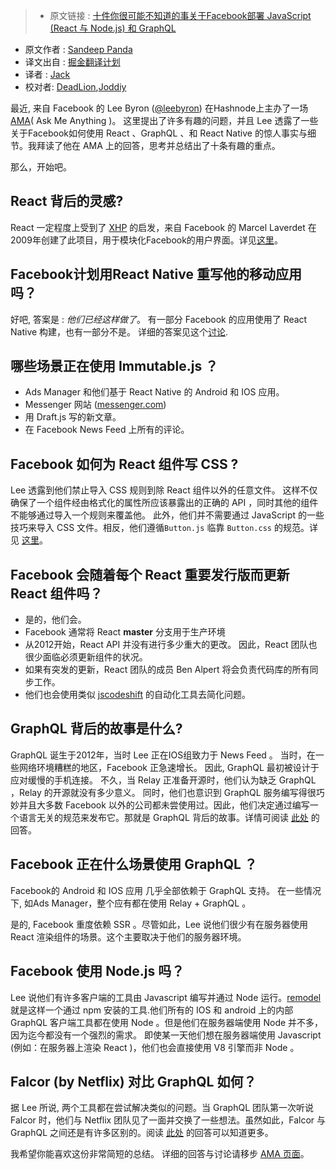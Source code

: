>* 原文链接 : [十件你很可能不知道的事关于Facebook部署 JavaScript (React 与 Node.js) 和 GraphQL](https://hashnode.com/post/10-things-you-probably-didnt-know-about-javascript-react-and-nodejs-and-graphql-development-at-facebook-cink0r0e500h5io53fpl7ediu)
* 原文作者 : [Sandeep Panda](https://hashnode.com/@sandeep)
* 译文出自 : [掘金翻译计划](https://github.com/xitu/gold-miner)
* 译者 : [Jack](https://github.com/Jack-Kingdom)
* 校对者: [DeadLion](https://github.com/DeadLion),[Joddiy](https://github.com/joddiy)


最近, 来自 Facebook 的 Lee Byron ([@leebyron](https://hashnode.com/@leebyron)) 在Hashnode上主办了一场 [AMA](https://hashnode.com/ama/with-lee-byron-cin0kpe8p0073rb53b19emcda)( Ask Me Anything )。 这里提出了许多有趣的问题，并且 Lee 透露了一些关于Facebook如何使用 React 、GraphQL 、和 React Native 的惊人事实与细节。我拜读了他在 AMA 上的回答，思考并总结出了十条有趣的重点。

那么，开始吧。

## React 背后的灵感?

React 一定程度上受到了 [XHP](https://github.com/facebook/xhp-lib) 的启发，来自 Facebook 的 Marcel Laverdet 在2009年创建了此项目，用于模块化Facebook的用户界面。详见[这里](https://hashnode.com/ama/with-lee-byron-cin0kpe8p0073rb53b19emcda#cin120uib00edlv533i6d8yd7)。

## Facebook计划用React Native 重写他的移动应用吗？

好吧, 答案是 : _他们已经这样做了_。 有一部分 Facebook 的应用使用了 React Native 构建，也有一部分不是。 详细的答案见这个[讨论](https://hashnode.com/ama/with-lee-byron-cin0kpe8p0073rb53b19emcda#cin6vg5r201wqjh53ne77tao1).

## 哪些场景正在使用 Immutable.js ？

*   Ads Manager 和他们基于 React Native 的 Android 和 IOS 应用。
*   Messenger 网站 ([messenger.com](https://hashnode.com/util/redirect?url=http://messenger.com))
*   用 Draft.js 写的新文章。
*   在 Facebook News Feed 上所有的评论。

## Facebook 如何为 React 组件写 CSS ?

Lee 透露到他们禁止导入 CSS 规则到除 React 组件以外的任意文件。 这样不仅确保了一个组件经由格式化的属性所应该暴露出的正确的 API ，同时其他的组件不能够通过导入一个规则来覆盖他。 此外，他们并不需要通过 JavaScript 的一些技巧来导入 CSS 文件。相反，他们遵循`Button.js` 临靠 `Button.css` 的规范。详见 [这里](https://hashnode.com/ama/with-lee-byron-cin0kpe8p0073rb53b19emcda#cin5qpdbv01apk85319o2c1fx)。

## Facebook 会随着每个 React 重要发行版而更新 React 组件吗？

*   是的，他们会。
*   Facebook 通常将 React **master** 分支用于生产环境
*   从2012开始，React API 并没有进行多少重大的更改。 因此，React 团队也很少面临必须更新组件的状况。
*   如果有突发的更新，React 团队的成员 Ben Alpert 将会负责代码库的所有同步工作。
*   他们也会使用类似 [jscodeshift](https://github.com/facebook/jscodeshift) 的自动化工具去简化问题。

## GraphQL 背后的故事是什么?

GraphQL 诞生于2012年，当时 Lee 正在IOS组致力于 News Feed 。 当时，在一些网络环境糟糕的地区，Facebook 正急速增长。 因此, GraphQL 最初被设计于应对缓慢的手机连接。 不久，当 Relay 正准备开源时，他们认为缺乏 GraphQL ，Relay 的开源就没有多少意义。 同时，他们也意识到 GraphQL 服务编写得很巧妙并且大多数 Facebook 以外的公司都未尝使用过。因此，他们决定通过编写一个语言无关的规范来发布它。那就是 GraphQL 背后的故事。详情可阅读 [此处](https://hashnode.com/ama/with-lee-byron-cin0kpe8p0073rb53b19emcda#cin1gw37n00kwlv53rretxpe8) 的回答。

## Facebook 正在什么场景使用 GraphQL ？

Facebook的 Android 和 IOS 应用 几乎全部依赖于 GraphQL 支持。 在一些情况下, 如Ads Manager，整个应有都在使用 Relay + GraphQL 。

是的, Facebook 重度依赖 SSR 。尽管如此，Lee 说他们很少有在服务器使用 React 渲染组件的场景。这个主要取决于他们的服务器环境。

## Facebook 使用 Node.js 吗？

Lee 说他们有许多客户端的工具由 Javascript 编写并通过 Node 运行。[remodel](https://github.com/facebook/remodel) 就是这样一个通过 npm 安装的工具.他们所有的 IOS 和 android 上的内部 GraphQL 客户端工具都在使用 Node 。但是他们在服务器端使用 Node 并不多，因为迄今都没有一个强烈的需求。 即使某一天他们想在服务器端使用 Javascript (例如：在服务器上渲染 React )，他们也会直接使用 V8 引擎而非 Node 。

## Falcor (by Netflix) 对比 GraphQL 如何？
据 Lee 所说, 两个工具都在尝试解决类似的问题。当 GraphQL 团队第一次听说 Falcor 时，他们与 Netflix 团队见了一面并交换了一些想法。虽然如此，Falcor 与GraphQL 之间还是有许多区别的。阅读 [此处](https://hashnode.com/ama/with-lee-byron-cin0kpe8p0073rb53b19emcda#cinj7lim4002lid53x47g060n) 的回答可以知道更多。

我希望你能喜欢这份非常简短的总结。 详细的回答与讨论请移步 [AMA 页面](https://hashnode.com/ama/with-lee-byron-cin0kpe8p0073rb53b19emcda)。
